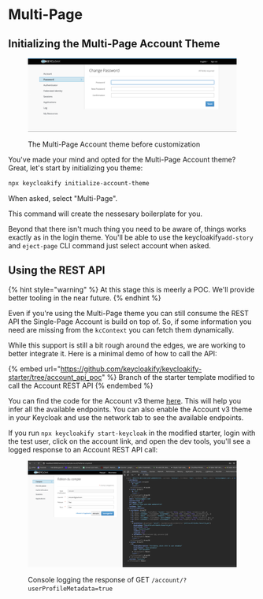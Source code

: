 # Multi-Page

## Initializing the Multi-Page Account Theme

<figure><img src="../.gitbook/assets/image.png" alt=""><figcaption><p>The Multi-Page Account theme before customization</p></figcaption></figure>

You've made your mind and opted for the Multi-Page Account theme?  \
Great, let's start by initializing you theme: &#x20;

```bash
npx keycloakify initialize-account-theme
```

When asked, select "Multi-Page". &#x20;

This command will create the nessesary boilerplate for you. &#x20;

Beyond that there isn't much thing you need to be aware of, things works exactly as in the login theme. You'll be able to use the  keycloakify`add-story` and `eject-page` CLI command just select account when asked.

## Using the REST API

{% hint style="warning" %}
At this stage this is meerly a POC. We'll provide better tooling in the near future.&#x20;
{% endhint %}

Even if you're using the Multi-Page theme you can still consume the REST API the Single-Page Account is build on top of. So, if some information you need are missing from the `kcContext` you can fetch them dynamically.

While this support is still a bit rough around the edges, we are working to better integrate it. Here is a minimal demo of how to call the API:

{% embed url="https://github.com/keycloakify/keycloakify-starter/tree/account_api_poc" %}
Branch of the starter template modified to call the Account REST API
{% endembed %}

You can find the code for the Account v3 theme [here](https://github.com/keycloak/keycloak/tree/main/js/apps/account-ui/src/api). This will help you infer all the available endpoints. You can also enable the Account v3 theme in your Keycloak and use the network tab to see the available endpoints.

If you run `npx keycloakify start-keycloak` in the modified starter, login with the test user, click on the account link, and open the dev tools, you'll see a logged response to an Account REST API call:

<figure><img src="../.gitbook/assets/image (51).png" alt="API Call Response"><figcaption><p>Console logging the response of GET <code>/account/?userProfileMetadata=true</code></p></figcaption></figure>
